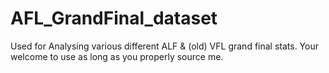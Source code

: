 # AFL_GrandFinal_dataset
Used for Analysing various different ALF &amp; (old) VFL grand final stats. Your welcome to use as long as you properly source me.
